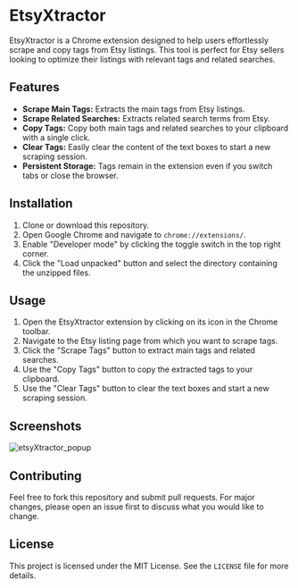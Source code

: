 # EtsyXtractor

EtsyXtractor is a Chrome extension designed to help users effortlessly scrape and copy tags from Etsy listings. This tool is perfect for Etsy sellers looking to optimize their listings with relevant tags and related searches.

## Features

- **Scrape Main Tags:** Extracts the main tags from Etsy listings.
- **Scrape Related Searches:** Extracts related search terms from Etsy.
- **Copy Tags:** Copy both main tags and related searches to your clipboard with a single click.
- **Clear Tags:** Easily clear the content of the text boxes to start a new scraping session.
- **Persistent Storage:** Tags remain in the extension even if you switch tabs or close the browser.

## Installation

1. Clone or download this repository.
2. Open Google Chrome and navigate to `chrome://extensions/`.
3. Enable "Developer mode" by clicking the toggle switch in the top right corner.
4. Click the "Load unpacked" button and select the directory containing the unzipped files.

## Usage

1. Open the EtsyXtractor extension by clicking on its icon in the Chrome toolbar.
2. Navigate to the Etsy listing page from which you want to scrape tags.
3. Click the "Scrape Tags" button to extract main tags and related searches.
4. Use the "Copy Tags" button to copy the extracted tags to your clipboard.
5. Use the "Clear Tags" button to clear the text boxes and start a new scraping session.

## Screenshots

![etsyXtractor_popup](https://github.com/Elegantedev/Etsy-Tags-Scraper/assets/121271378/2b9cc0ff-acf2-4101-9451-9609891ea76a)

## Contributing

Feel free to fork this repository and submit pull requests. For major changes, please open an issue first to discuss what you would like to change.

## License

This project is licensed under the MIT License. See the `LICENSE` file for more details.
